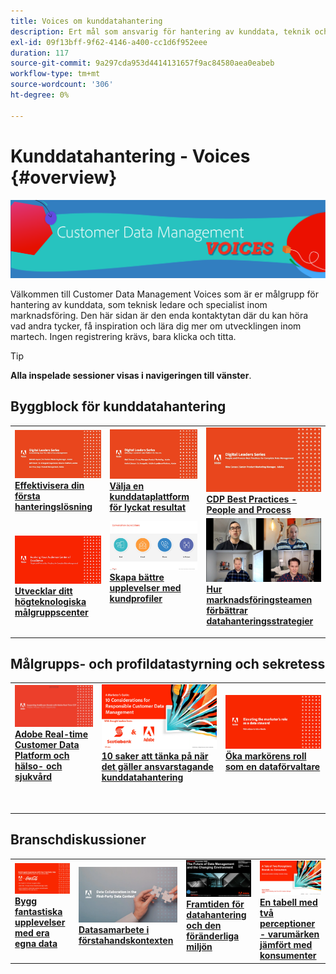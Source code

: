 ```yaml
---
title: Voices om kunddatahantering
description: Ert mål som ansvarig för hantering av kunddata, teknik och marknadsföring samt specialist.  Den här sidan är den enda kontaktytan där du kan höra vad andra tycker, få inspiration och lära dig mer om utvecklingen inom martech.
exl-id: 09f13bff-9f62-4146-a400-cc1d6f952eee
duration: 117
source-git-commit: 9a297cda953d4414131657f9ac84580aea0eabeb
workflow-type: tm+mt
source-wordcount: '306'
ht-degree: 0%

---
```


# Kunddatahantering - Voices {#overview}

<img alt="Voices om kunddatahantering" src="./assets/cdp-voices-banner.png" />

Välkommen till Customer Data Management Voices som är er målgrupp för hantering av kunddata, som teknisk ledare och specialist inom marknadsföring. Den här sidan är den enda kontaktytan där du kan höra vad andra tycker, få inspiration och lära dig mer om utvecklingen inom martech. Ingen registrering krävs, bara klicka och titta.

>[!TIP]
>
>**Alla inspelade sessioner visas i navigeringen till vänster**.

## Byggblock för kunddatahantering

<table>
  <tr>
   <td>
      <a href="./cdm/first-mile.md">
      <img alt="Effektivisera din första hanteringslösning" src="./assets/first-mile.png"/>
      </a>
      <div>
         <a href="./cdm/first-mile.md"><strong>Effektivisera din första hanteringslösning</strong></a>
         <br/>
      </div>
   </td>
   <td>
      <a href="./cdm/cdp-success.md">
      <img alt="Välja en kunddataplattform för lyckat resultat" src="./assets/cdp-success.png"/>
      </a>
      <div>
         <a href="./cdm/cdp-success.md"><strong>Välja en kunddataplattform för lyckat resultat</strong></a>
         <br/>
      </div>
    </td>
    <td>
      <a href="./cdm/people-and-process.md">
      <img alt="Personer och processer" src="./assets/people-and-process.png"/>
      </a>
      <div>
         <a href="./cdm/people-and-process.md"><strong>CDP Best Practices - People and Process</strong></a>
         <br/>
      </div>
    </td>
   </tr>
   <tr> 
   <td>
      <a href="./cdm/evolving-your-audience-center-of-excellence.md">
      <img alt="Utvecklar ditt högteknologiska målgruppscenter" src="./assets/evolving-your-audience-center-of-excellence.png"/>
      </a>
      <div>
         <a href="./cdm/evolving-your-audience-center-of-excellence.md"><strong>Utvecklar ditt högteknologiska målgruppscenter</strong></a>
         <br/>
      </div>
    </td>
   <td>
      <a href="./cdm/building-better-experiences-with-customer-profiles.md">
      <img alt="Skapa bättre upplevelser med kundprofiler" src="./assets/building-better-experiences-with-customer-profiles.png"/>
      </a>
      <div>
         <a href="./cdm/building-better-experiences-with-customer-profiles.md"><strong>Skapa bättre upplevelser med kundprofiler</strong></a>
      </div>
      <p>
        <br/>
    </td>
   <td>
      <a href="./cdm/how-marketing-teams-are-improving-data-management-strategies.md">
      <img alt="Hur marknadsföringsteamen förbättrar datahanteringsstrategier" src="./assets/how-marketing-teams-are-improving-data-management-strategies.png"/>
      </a>
      <div>
         <a href="./cdm/how-marketing-teams-are-improving-data-management-strategies.md"><strong>Hur marknadsföringsteamen förbättrar datahanteringsstrategier</strong></a>
      </div>
      <p>
      </p>
    </td>
  </tr>
</table>

## Målgrupps- och profildatastyrning och sekretess

<table>
  <tr>
   <td>
      <a href="./governance/healthcare-shield.md">
      <img alt="Adobe Real-time Customer Data Platform och hälso- och sjukvård" src="./assets/healthcare-shield.png"/>
      </a>
      <div>
         <a href="./governance/healthcare-shield.md"><strong>Adobe Real-time Customer Data Platform och hälso- och sjukvård</strong></a>
         <br/>
      </div>
      <p>
        <br/>
   </td> 
   <td>
      <a href="https://experienceleague.adobe.com/docs/platform-learn/tutorials/privacy/ten-considerations-for-responsible-customer-data-management.html">
      <img alt="10 saker att tänka på när det gäller ansvarstagande kunddatahantering" src="./assets/ten-considerations-for-responsible-customer-data-management.png"/>
      </a>
      <div>
         <a href="https://experienceleague.adobe.com/docs/platform-learn/tutorials/privacy/ten-considerations-for-responsible-customer-data-management.html"><strong>10 saker att tänka på när det gäller ansvarstagande kunddatahantering</strong></a>
         <br/>
      </div>
      <p>
        <br/>
    </td>
    <td>
      <a href="https://experienceleague.adobe.com/docs/platform-learn/tutorials/privacy/elevating-the-marketers-role-as-a-data-steward.html">
      <img alt="Öka markörens roll som en dataförvaltare" src="./assets/elevating-the-marketers-role-as-a-data-steward.png"/>
      </a>
      <div>
         <a href="https://experienceleague.adobe.com/docs/platform-learn/tutorials/privacy/elevating-the-marketers-role-as-a-data-steward.html"><strong>Öka markörens roll som en dataförvaltare</strong></a>
         <br/>
      </div>
      <p>
        <br/>
       </p>
    </td>
  </tr>
</table>

## Branschdiskussioner

<table>
  <tr>
     <td>
      <a href="./industry/build-superb-experiences-with-your-first-party-data.md">
      <img alt="Bygg fantastiska upplevelser med era egna data" src="./assets/build-superb-experiences-with-your-first-party-data.png"/>
      </a>
      <div>
         <a href="./industry/build-superb-experiences-with-your-first-party-data.md"><strong>Bygg fantastiska upplevelser med era egna data</strong></a>
      </div>
      <p>
      </p>
    </td>
     <td>
      <a href="./industry/data-collaboration-in-the-first-party-data-context.md">
      <img alt="Datasamarbete i förstahandskontexten" src="./assets/data-collaboration-in-the-first-party-data-context.png"/>
      </a>
      <div>
         <a href="./industry/data-collaboration-in-the-first-party-data-context.md"><strong>Datasamarbete i förstahandskontexten</strong></a>
      </div>
      <p>
      </p>
    </td>
     <td>
      <a href="./industry/the-future-of-data-management-and-the-changing-environment.md">
      <img alt="Framtiden för datahantering och den föränderliga miljön" src="./assets/the-future-of-data-management-and-the-changing-environment.png"/>
      </a>
      <div>
         <a href="./industry/the-future-of-data-management-and-the-changing-environment.md"><strong>Framtiden för datahantering och den föränderliga miljön</strong></a>
      </div>
      <p>
      </p>
    </td>
   <td>
      <a href="./industry/brands-vs-consumers.md">
      <img alt="En tabell med två perceptioner - varumärken jämfört med konsumenter" src="./assets/brands-vs-consumers.png"/>
      </a>
      <div>
         <a href="./industry/brands-vs-consumers.md"><strong>En tabell med två perceptioner - varumärken jämfört med konsumenter</strong></a>
         <br/>
      </div>
    </td>
  </tr>
</table>
